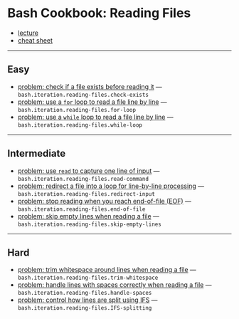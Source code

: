 # Bash Cookbook: Reading Files


- [lecture](bash.iteration.reading-files.lecture.md)
- [cheat sheet](bash.iteration.reading-files.cheat-sheet.md)

---

## Easy

- [problem: check if a file exists before reading it](#problem-check-if-a-file-exists-before-reading-it) — `bash.iteration.reading-files.check-exists`  
- [problem: use a `for` loop to read a file line by line](#problem-use-a-for-loop-to-read-a-file-line-by-line) — `bash.iteration.reading-files.for-loop`  
- [problem: use a `while` loop to read a file line by line](#problem-use-a-while-loop-to-read-a-file-line-by-line) — `bash.iteration.reading-files.while-loop`  

---

## Intermediate

- [problem: use `read` to capture one line of input](#problem-use-read-to-capture-one-line-of-input) — `bash.iteration.reading-files.read-command`  
- [problem: redirect a file into a loop for line-by-line processing](#problem-redirect-a-file-into-a-loop-for-line-by-line-processing) — `bash.iteration.reading-files.redirect-input`  
- [problem: stop reading when you reach end-of-file (EOF)](#problem-stop-reading-when-you-reach-end-of-file-eof) — `bash.iteration.reading-files.end-of-file`  
- [problem: skip empty lines when reading a file](#problem-skip-empty-lines-when-reading-a-file) — `bash.iteration.reading-files.skip-empty-lines`  

---

## Hard

- [problem: trim whitespace around lines when reading a file](#problem-trim-whitespace-around-lines-when-reading-a-file) — `bash.iteration.reading-files.trim-whitespace`  
- [problem: handle lines with spaces correctly when reading a file](#problem-handle-lines-with-spaces-correctly-when-reading-a-file) — `bash.iteration.reading-files.handle-spaces`  
- [problem: control how lines are split using IFS](#problem-control-how-lines-are-split-using-ifs) — `bash.iteration.reading-files.IFS-splitting`  
